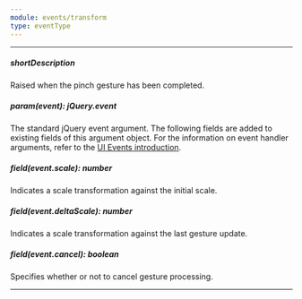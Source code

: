 ```yaml
---
module: events/transform
type: eventType
---
```

---
##### shortDescription
Raised when the pinch gesture has been completed.

##### param(event): jQuery.event
The standard jQuery event argument. The following fields are added to existing fields of this argument object. For the information on event handler arguments, refer to the [UI Events introduction](/api-reference/10%20UI%20Widgets/UI%20Events '/Documentation/ApiReference/UI_Widgets/UI_Events/').

##### field(event.scale): number
Indicates a scale transformation against the initial scale.

##### field(event.deltaScale): number
Indicates a scale transformation against the last gesture update.

##### field(event.cancel): boolean
Specifies whether or not to cancel gesture processing.

---
